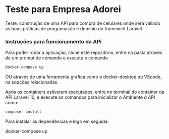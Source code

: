 # Teste para Empresa Adorei
Teste: construção de uma API para compra de celulares onde será valiado
as boas práticas de programação e dominio do framewirk Laravel

### Instruções para funcionamento da APi 
Para poder rodar a aplicação, clone este repositório, entre na pasta através de um prompt de comando e execute o comando 

```bash
docker-compose up
```
OU através de uma ferramenta grafica como o docker-desktop ou VScode, na sopções relacionadas.

Após os containers estiverem executados, entre no terminal do container da API Laravel 10, e execute os comandos para inicializar o Ambiente d API como: 
```bash
composer install
```
Para instalar as dependências e logo em seguida:

docker-compose up
